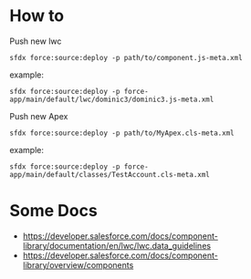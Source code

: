 # How to

Push new lwc

```
sfdx force:source:deploy -p path/to/component.js-meta.xml
```

example:

```
sfdx force:source:deploy -p force-app/main/default/lwc/dominic3/dominic3.js-meta.xml
```

Push new Apex

```
sfdx force:source:deploy -p path/to/MyApex.cls-meta.xml
```

example:

```
sfdx force:source:deploy -p force-app/main/default/classes/TestAccount.cls-meta.xml
```

# Some Docs

- https://developer.salesforce.com/docs/component-library/documentation/en/lwc/lwc.data_guidelines
- https://developer.salesforce.com/docs/component-library/overview/components
